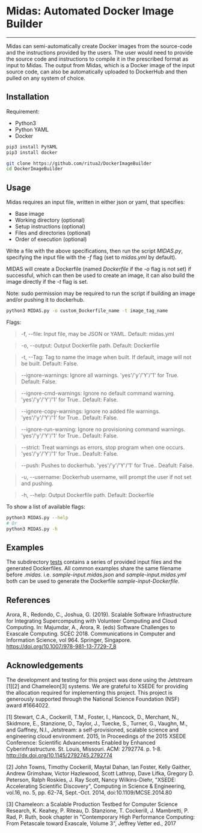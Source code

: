 # Midas: Automated Docker Image Builder

-------

Midas can semi-automatically create Docker images from the source-code and the instructions provided by the users. The user would need to provide the source code and instructions to compile it in the prescribed format as input to Midas. The output from Midas, which is a Docker image of the input source code, can also be automatically uploaded to DockerHub and then pulled on any system of choice.


## Installation

Requirement:
* Python3
* Python YAML
* Docker

```bash
pip3 install PyYAML
pip3 install docker

git clone https://github.com/ritua2/DockerImageBuilder
cd DockerImageBuilder
```



## Usage

Midas requires an input file, written in either json or yaml, that specifies:

* Base image
* Working directory (optional)
* Setup instructions (optional)
* Files and directories (optional)
* Order of execution (optional)

Write a file with the above specifications, then run the script *MIDAS.py*, specifying the input file with the *-f* flag (set to *midas.yml* by default).

MIDAS will create a Dockerfile (named *Dockerfile* if the *-o* flag is not set) if successful, which can then be used to create an image, it can also build the image directly if the *-t* flag is set.

Note: sudo permission may be required to run the script if building an image and/or pushing it to dockerhub.


```bash
python3 MIDAS.py -o custom_Dockerfile_name -t image_tag_name
```

Flags:

>	-f, --file: Input file, may be JSON or YAML. Default: midas.yml

>	-o, --output: Output Dockerfile path. Default: Dockerfile

>	-t, --Tag: Tag to name the image when built. If default, image will not be built. Default: False.

>	--ignore-warnings: Ignore all warnings. 'yes'/'y'/'Y'/'1' for True. Default: False.

>	--ignore-cmd-warnings: Ignore no default command warning. 'yes'/'y'/'Y'/'1' for True.. Default: False.

>	--ignore-copy-warnings: Ignore no added file warnings. 'yes'/'y'/'Y'/'1' for True.. Default: False.

>	--ignore-run-warning: Ignore no provisioning command warnings. 'yes'/'y'/'Y'/'1' for True.. Default: False.

>	--strict: Treat warnings as errors, stop program when one occurs. 'yes'/'y'/'Y'/'1' for True.. Deafult: False.

>	--push: Pushes to dockerhub. 'yes'/'y'/'Y'/'1' for True.. Deafult: False.

>	-u, --username: Dockerhub username, will prompt the user if not set and pushing.

>	-h, --help: Output Dockerfile path. Default: Dockerfile


To show a list of available flags:
```bash
python3 MIDAS.py --help
# Or
python3 MIDAS.py -h
```


## Examples

The subdirectory [tests](./tests) contains a series of provided input files and the generated Dockerfiles. All common examples share the same filename before
*.midas*. i.e. *sample-input.midas.json* and *sample-input.midas.yml* both can be used to generate the Dockerfile *sample-input-Dockerfile*.


## References
Arora, R., Redondo, C., Joshua, G. (2019). Scalable Software Infrastructure for Integrating Supercomputing with Volunteer Computing and Cloud Computing. In: Majumdar, A., Arora, R. (eds) Software Challenges to Exascale Computing. SCEC 2018. Communications in Computer and Information Science, vol 964. Springer, Singapore. https://doi.org/10.1007/978-981-13-7729-7_8

## Acknowledgements

The development and testing for this project was done using the Jetstream \[1\]\[2\] and Chameleon\[3\] systems. We are grateful to XSEDE for providing the allocation required for implementing this project. This project is generously supported through the National Science Foundation (NSF) award \#1664022.  

\[1\] Stewart, C.A., Cockerill, T.M., Foster, I., Hancock, D., Merchant, N., Skidmore, E., Stanzione, D., Taylor, J., Tuecke, S., Turner, G., Vaughn, M., and Gaffney, N.I., Jetstream: a self-provisioned, scalable science and engineering cloud environment. 2015, In Proceedings of the 2015 XSEDE Conference: Scientific Advancements Enabled by Enhanced Cyberinfrastructure. St. Louis, Missouri.  ACM: 2792774.  p. 1-8. http://dx.doi.org/10.1145/2792745.2792774 


\[2\] John Towns, Timothy Cockerill, Maytal Dahan, Ian Foster, Kelly Gaither, Andrew Grimshaw, Victor Hazlewood, Scott Lathrop, Dave Lifka, Gregory D. Peterson, Ralph Roskies, J. Ray Scott, Nancy Wilkins-Diehr, "XSEDE: Accelerating Scientific Discovery", Computing in Science & Engineering, vol.16, no. 5, pp. 62-74, Sept.-Oct. 2014, doi:10.1109/MCSE.2014.80


\[3\] Chameleon: a Scalable Production Testbed for Computer Science Research, K. Keahey, P. Riteau, D. Stanzione, T. Cockerill, J. Mambretti, P. Rad, P. Ruth,	book chapter in "Contemporary High Performance Computing: From Petascale toward Exascale, Volume 3",  Jeffrey Vetter ed., 2017 

